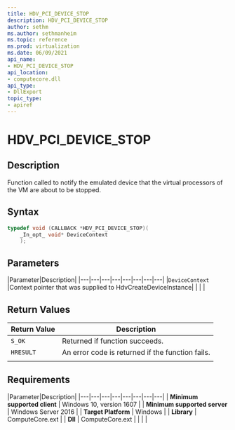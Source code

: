 ```yaml
---
title: HDV_PCI_DEVICE_STOP
description: HDV_PCI_DEVICE_STOP
author: sethm
ms.author: sethmanheim
ms.topic: reference
ms.prod: virtualization
ms.date: 06/09/2021
api_name:
- HDV_PCI_DEVICE_STOP
api_location:
- computecore.dll
api_type:
- DllExport
topic_type: 
- apiref
---
```

# HDV_PCI_DEVICE_STOP

## Description

Function called to notify the emulated device that the virtual processors of the VM are about to be stopped.

## Syntax

```C++
typedef void (CALLBACK *HDV_PCI_DEVICE_STOP)(
    _In_opt_ void* DeviceContext
    );
```

## Parameters

|Parameter|Description|
|---|---|---|---|---|---|---|---|
|`DeviceContext` |Context pointer that was supplied to HdvCreateDeviceInstance|
|    |    |

## Return Values

|Return Value     |Description|
|---|---|
|`S_OK` | Returned if function succeeds.|
|`HRESULT` | An error code is returned if the function fails.
|     |     |

## Requirements

|Parameter|Description|
|---|---|---|---|---|---|---|---|
| **Minimum supported client** | Windows 10, version 1607 |
| **Minimum supported server** | Windows Server 2016 |
| **Target Platform** | Windows |
| **Library** | ComputeCore.ext |
| **Dll** | ComputeCore.ext |
|    |    |
